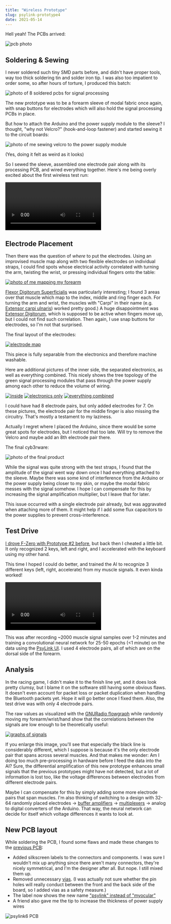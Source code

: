 ```yaml
---
title: "Wireless Prototype"
slug: psylink-prototype4
date: 2021-05-14
---
```


Hell yeah!  The PCBs arrived:

![pcb photo](data/psy/IMG_20210510_165536.crop.png)

## Soldering & Sewing

I never soldered such tiny SMD parts before, and didn't have proper tools, way
too thick soldering tin and solder iron tip.  I was also too impatient to order
some, so after hours of torture, I produced this batch:

![photo of 8 soldered pcbs for signal processing](data/psy/IMG_20210510_220906_HDR.crop.jpg)

The new prototype was to be a forearm sleeve of modal fabric once again, with
snap buttons for electrodes which will also hold the signal processing PCBs in
place.

But how to attach the Arduino and the power supply module to the sleeve?  I
thought, "why not Velcro?" (hook-and-loop fastener) and started sewing it to
the circuit boards:

![photo of me sewing velcro to the power supply module](data/psy/IMG_20210511_035833.crop.process.jpg)

(Yes, doing it felt as weird as it looks)

So I sewed the sleeve, assembled one electrode pair along with its processing
PCB, and wired everything together.  Here's me being overly excited about the
first wireless test run:

<video class="tab" style="max-width: 100%;" controls>
    Your browser does not support the &lt;video&gt; tag, download the video
    <a href="data/psy/video5-wireless.webm">here</a>.
    <source src="data/psy/video5-wireless.webm" />
</video>

## Electrode Placement

Then there was the question of *where* to put the electrodes.  Using an
improvised muscle map along with two flexible electrodes on individual straps,
I could find spots whose electrical activity correlated with turning the arm,
twisting the wrist, or pressing individual fingers onto the table:

[![photo of me mapping my forearm](data/psy/IMG_20210511_182254.color_enhance.sharpen.resize.thumb.jpg)](data/psy/IMG_20210511_182254.color_enhance.sharpen.resize.jpg)

[Flexor Digitorum
Superficialis](https://en.wikipedia.org/wiki/Flexor_digitorum_superficialis_muscle)
was particularly interesting; I found 3 areas over that muscle which map to the
index, middle and ring finger each.  For turning the arm and wrist, the muscles
with "Carpi" in their name (e.g. [Extensor carpi
ulnaris](https://en.wikipedia.org/wiki/Extensor_carpi_ulnaris_muscle)) worked
pretty good.)  A huge disappointment was [Extensor
Digitorum](https://en.wikipedia.org/w/index.php?title=Extensor_digitorum_muscle&oldid=1009414145),
which is supposed to be active when fingers move up, but I could not find such
correlation.  Then again, I use snap buttons for electrodes, so I'm not that
surprised.

The final layout of the electrodes:

[![electrode map](data/psy/IMG_20210512_055029_HDR.crop.annotate.jpg)](data/psy/IMG_20210512_055029_HDR.crop.annotate.jpg)

This piece is fully separable from the electronics and therefore machine
washable.

Here are additional pictures of the inner side, the separated electronics, as
well as everything combined.  This nicely shows the tree topology of the green
signal processing modules that pass through the power supply among each other
to reduce the volume of wiring.

[![inside](data/psy/IMG_20210512_055048_HDR.crop.thumb.jpg)](data/psy/IMG_20210512_055048_HDR.crop.jpg) [![electronics only](data/psy/IMG_20210512_054941_HDR.crop.thumb.jpg)](data/psy/IMG_20210512_054941_HDR.crop.jpg) [![everything combined](data/psy/IMG_20210512_053308_HDR.crop.resize.thumb.png)](data/psy/IMG_20210512_053308_HDR.crop.resize.png)

I could have had 8 electrode pairs, but only added electrodes for 7.  On these
pictures, the electrode pair for the middle finger is also missing the
circuitry.  That's mostly a testament to my laziness.

Actually I regret where I placed the Arduino, since there would be some great
spots for electrodes, but I noticed that too late.  Will try to remove the
Velcro and maybe add an 8th electrode pair there.

The final cyb3rware:

![photo of the final product](data/psy/IMG_20210512_172320_HDR.crop.cleanup.resize.sharpen.jpg)

While the signal was quite strong with the test straps, I found that the
amplitude of the signal went way down once I had everything attached to the
sleeve.  Maybe there was some kind of interference from the Arduino or the
power supply being closer to my skin, or maybe the modal fabric messes with the
signal somehow.  I hope I can compensate for this by increasing the signal
amplification multiplier, but I leave that for later.

This issue occurred with a single electrode pair already, but was aggravated
when attaching more of them.  It might help if I add some flux capacitors to
the power supplies to prevent cross-interference.

## Test Drive

[I drove F-Zero with Prototype #2 before](psylink-fzero.html), but back then I
cheated a little bit.  It only recognized 2 keys, left and right, and I
accelerated with the keyboard using my other hand.

This time I hoped I could do better, and trained the AI to recognize 3
different keys (left, right, accelerate) from my muscle signals.  It even
kinda worked!

<video class="tab" style="max-width: 100%;" controls>
    Your browser does not support the &lt;video&gt; tag, download the video
    <a href="data/psy/video6-fzero2.webm">here</a>.
    <source src="data/psy/video6-fzero2.webm" />
</video>

This was after recording ~2000 muscle signal samples over 1-2 minutes and
training a convolutional neural network for 25-50 epochs (<1 minute) on the
data using the [PsyLink
UI](https://codeberg.org/hut/psylink/src/commit/520d82595e1ae3516bf0d47a6a94ef4c4c668ad5/python/ui.py).
I used 4 electrode pairs, all of which are on the dorsal side of the forearm.

## Analysis

In the racing game, I didn't make it to the finish line yet, and it does look
pretty clumsy, but I blame it on the software still having some obvious flaws.
It doesn't even account for packet loss or packet duplication when handling the
Bluetooth packets yet.  Hope it will go better once I fixed them.  Also, the
test drive was with only 4 electrode pairs.

The raw values as visualized with the [GNURadio
flowgraph](https://codeberg.org/hut/psylink/src/branch/master/gnuradio/plot_signals.grc)
while randomly moving my forearm/wrist/hand show that the correlations between
the signals are low enough to be theoretically useful:

[![graphs of signals](data/psy/2021-05-15_23-53-16_1920x1080.crop.crop.png)](data/psy/2021-05-15_23-53-16_1920x1080.crop.png)

If you enlarge this image, you'll see that especially the black line is
considerably different, which I suppose is because it's the only electrode pair
that spans across several muscles.  And that makes me wonder: Am I doing too
much pre-processing in hardware before I feed the data into the AI?  Sure, the
differential amplification of this new prototype enhances small signals that
the previous prototypes might have not detected, but a lot of information is
lost too, like the voltage differences between electrodes from different
electrode pairs.

Maybe I can compensate for this by simply adding some more electrode pairs that
span muscles.  I'm also thinking of switching to a design with 32-64 randomly
placed electrodes -> [buffer
amplifiers](https://en.wikipedia.org/w/index.php?title=Buffer_amplifier&oldid=1017094718)
-> [multiplexers](https://en.wikipedia.org/w/index.php?title=Multiplexer&oldid=1018543479)
-> analog to digital converters of the Arduino.  That way, the neural network
can decide for itself which voltage differences it wants to look at.

## New PCB layout

While soldering the PCB, I found some flaws and made these changes to the
[previous PCB](psylink-pcb.html):

- Added silkscreen labels to the connectors and components.  I was sure I
  wouldn't mix up anything since there aren't many connectors, they're nicely
  symmetrical, and I'm the designer after all. But nope.  I still mixed them
  up.
- Removed unnecessary [vias](https://en.wikipedia.org/wiki/Via_(electronics)).
  (I was actually not sure whether the pin holes will really conduct between
  the front and the back side of the board, so I added vias as a safety
  measure.)
- The label now shows the new name ["psylink" instead of "myocular"](psylink-new-name.html)
- A friend also gave me the tip to increase the thickness of power supply wires

![psylink6 PCB](data/psy/psylink6-pcb2.mod.png)
